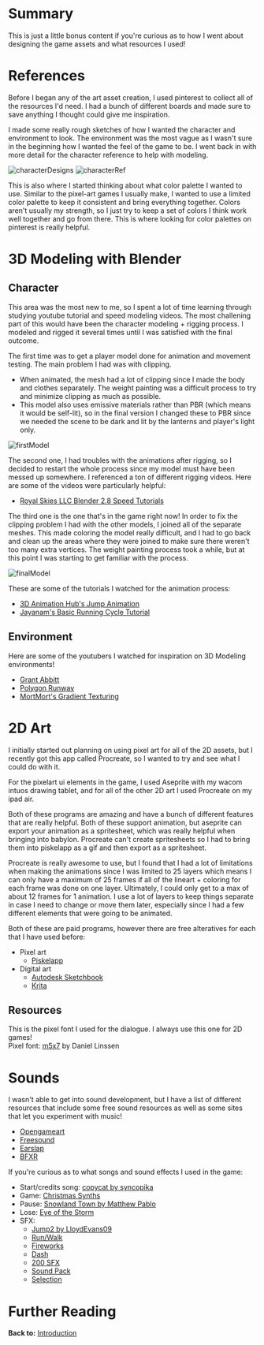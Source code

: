 # Summary
This is just a little bonus content if you're curious as to how I went about designing the game assets and what resources I used!

# References
Before I began any of the art asset creation, I used pinterest to collect all of the resources I'd need. I had a bunch of different boards and made sure to save anything I thought could give me inspiration.

I made some really rough sketches of how I wanted the character and environment to look. The environment was the most vague as I wasn't sure in the beginning how I wanted the feel of the game to be. I went back in with more detail for the character reference to help with modeling.

![characterDesigns](/img/how_to/create-a-game/characterDesigns.jpeg)
![characterRef](/img/how_to/create-a-game/characterref.jpeg)

This is also where I started thinking about what color palette I wanted to use. Similar to the pixel-art games I usually make, I wanted to use a limited color palette to keep it consistent and bring everything together. Colors aren't usually my strength, so I just try to keep a set of colors I think work well together and go from there. This is where looking for color palettes on pinterest is really helpful.

# 3D Modeling with Blender
## Character
This area was the most new to me, so I spent a lot of time learning through studying youtube tutorial and speed modeling videos. The most challening part of this would have been the character modeling + rigging process. I modeled and rigged it several times until I was satisfied with the final outcome.

The first time was to get a player model done for animation and movement testing. The main problem I had was with clipping.
- When animated, the mesh had a lot of clipping since I made the body and clothes separately. The weight painting was a difficult process to try and minimize clipping as much as possible.
- This model also uses emissive materials rather than PBR (which means it would be self-lit), so in the final version I changed these to PBR since we needed the scene to be dark and lit by the lanterns and player's light only.

![firstModel](/img/how_to/create-a-game/firstModel.png)

The second one, I had troubles with the animations after rigging, so I decided to restart the whole process since my model must have been messed up somewhere. I referenced a ton of different rigging videos. Here are some of the videos were particularly helpful:
- [Royal Skies LLC Blender 2.8 Speed Tutorials](https://www.youtube.com/watch?v=f6vgICNCVxQ&list=PLZpDYt0cyiuu-sxJKbuYh8OjtgmXNacCV)

The third one is the one that's in the game right now! In order to fix the clipping problem I had with the other models, I joined all of the separate meshes. This made coloring the model really difficult, and I had to go back and clean up the areas where they were joined to make sure there weren't too many extra vertices. The weight painting process took a while, but at this point I was starting to get familiar with the process.

![finalModel](/img/how_to/create-a-game/finalPlayerModel.png)

These are some of the tutorials I watched for the animation process:
- [3D Animation Hub's Jump Animation](https://www.youtube.com/watch?v=VvTEovuTCgA)
- [Jayanam's Basic Running Cycle Tutorial](https://www.youtube.com/watch?v=0PkBq9NW7K8)

## Environment

Here are some of the youtubers I watched for inspiration on 3D Modeling environments!
- [Grant Abbitt](https://www.youtube.com/user/mediagabbitt)
- [Polygon Runway](https://www.youtube.com/channel/UCGSJevmBuDyxjLLOBNaYMGA)
- [MortMort's Gradient Texturing](https://www.youtube.com/watch?v=uOyiZaioX1U&list=PLR3Ra9cf8aV23C2oBB3aFLla6ABAPYiDk&index=5)

# 2D Art
I initially started out planning on using pixel art for all of the 2D assets, but I recently got this app called Procreate, so I wanted to try and see what I could do with it.

For the pixelart ui elements in the game, I used Aseprite with my wacom intuos drawing tablet, and for all of the other 2D art I used Procreate on my ipad air.

Both of these programs are amazing and have a bunch of different features that are really helpful. Both of these support animation, but aseprite can export your animation as a spritesheet, which was really helpful when bringing into babylon. Procreate can't create spritesheets so I had to bring them into piskelapp as a gif and then export as a spritesheet.

Procreate is really awesome to use, but I found that I had a lot of limitations when making the animations since I was limited to 25 layers which means I can only have a maximum of 25 frames if all of the lineart + coloring for each frame was done on one layer. Ultimately, I could only get to a max of about 12 frames for 1 animation. I use a lot of layers to keep things separate in case I need to change or move them later, especially since I had a few different elements that were going to be animated.

Both of these are paid programs, however there are free alteratives for each that I have used before:
- Pixel art
    - [Piskelapp](https://www.piskelapp.com/)
- Digital art
    - [Autodesk Sketchbook](https://www.sketchbook.com/)
    - [Krita](https://krita.org/en/)

## Resources
This is the pixel font I used for the dialogue. I always use this one for 2D games!  
Pixel font: [m5x7](https://managore.itch.io/m5x7) by Daniel Linssen

# Sounds
I wasn't able to get into sound development, but I have a list of different resources that include some free sound resources as well as some sites that let you experiment with music!
 - [Opengameart](https://opengameart.org/)
 - [Freesound](https://freesound.org/)
 - [Earslap](http://earslap.com/)
 - [BFXR](https://www.bfxr.net/)

If you're curious as to what songs and sound effects I used in the game:
 - Start/credits song: [copycat by syncopika](https://opengameart.org/content/copycat)
 - Game: [Christmas Synths](https://opengameart.org/content/happy-synths-loop-with-slight-christmas-feeling)
 - Pause: [Snowland Town by Matthew Pablo](https://opengameart.org/content/snowland-town)
 - Lose: [Eye of the Storm](https://opengameart.org/content/eye-of-the-storm)
 - SFX:
    - [Jump2 by LloydEvans09](https://freesound.org/people/LloydEvans09/sounds/187024/)
    - [Run/Walk](https://maysama.itch.io/free-footsteps-sound-effects)
    - [Fireworks](https://opengameart.org/content/25-cc0-bang-firework-sfx)
    - [Dash](https://freesound.org/people/potentjello/sounds/194081/)
    - [200 SFX](https://kronbits.itch.io/freesfx)
    - [Sound Pack](https://opengameart.org/content/level-up-power-up-coin-get-13-sounds)
    - [Selection](https://opengameart.org/content/8bit-menu-select)

# Further Reading
**Back to:** [Introduction](/how_to/page1)